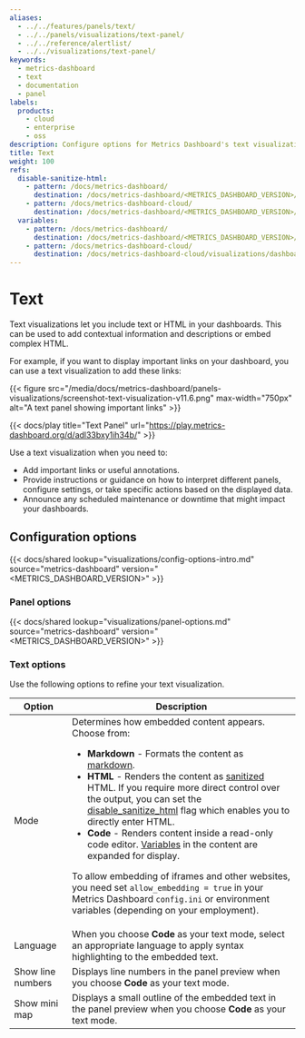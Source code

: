```yaml
---
aliases:
  - ../../features/panels/text/
  - ../../panels/visualizations/text-panel/
  - ../../reference/alertlist/
  - ../../visualizations/text-panel/
keywords:
  - metrics-dashboard
  - text
  - documentation
  - panel
labels:
  products:
    - cloud
    - enterprise
    - oss
description: Configure options for Metrics Dashboard's text visualization
title: Text
weight: 100
refs:
  disable-sanitize-html:
    - pattern: /docs/metrics-dashboard/
      destination: /docs/metrics-dashboard/<METRICS_DASHBOARD_VERSION>/setup-metrics-dashboard/configure-metrics-dashboard/#disable_sanitize_html
    - pattern: /docs/metrics-dashboard-cloud/
      destination: /docs/metrics-dashboard/<METRICS_DASHBOARD_VERSION>/setup-metrics-dashboard/configure-metrics-dashboard/#disable_sanitize_html
  variables:
    - pattern: /docs/metrics-dashboard/
      destination: /docs/metrics-dashboard/<METRICS_DASHBOARD_VERSION>/dashboards/variables/variable-syntax/
    - pattern: /docs/metrics-dashboard-cloud/
      destination: /docs/metrics-dashboard-cloud/visualizations/dashboards/variables/variable-syntax/
---
```


# Text

Text visualizations let you include text or HTML in your dashboards.
This can be used to add contextual information and descriptions or embed complex HTML.

For example, if you want to display important links on your dashboard, you can use a text visualization to add these links:

{{< figure src="/media/docs/metrics-dashboard/panels-visualizations/screenshot-text-visualization-v11.6.png" max-width="750px" alt="A text panel showing important links" >}}

{{< docs/play title="Text Panel" url="https://play.metrics-dashboard.org/d/adl33bxy1ih34b/" >}}

Use a text visualization when you need to:

- Add important links or useful annotations.
- Provide instructions or guidance on how to interpret different panels, configure settings, or take specific actions based on the displayed data.
- Announce any scheduled maintenance or downtime that might impact your dashboards.

## Configuration options

{{< docs/shared lookup="visualizations/config-options-intro.md" source="metrics-dashboard" version="<METRICS_DASHBOARD_VERSION>" >}}

### Panel options

{{< docs/shared lookup="visualizations/panel-options.md" source="metrics-dashboard" version="<METRICS_DASHBOARD_VERSION>" >}}

### Text options

Use the following options to refine your text visualization.

<!-- prettier-ignore-start -->

| Option | Description |
| ------ | ----------- |
| Mode | Determines how embedded content appears. Choose from:<ul><li>**Markdown** - Formats the content as [markdown](https://en.wikipedia.org/wiki/Markdown).</li><li>**HTML** - Renders the content as [sanitized](https://github.com/metrics-dashboard/metrics-dashboard/blob/main/packages/metrics-dashboard-data/src/text/sanitize.ts) HTML. If you require more direct control over the output, you can set the [disable_sanitize_html](ref:disable-sanitize-html) flag which enables you to directly enter HTML.</li><li>**Code** - Renders content inside a read-only code editor. [Variables](ref:variables) in the content are expanded for display.</li></ul><p>To allow embedding of iframes and other websites, you need set `allow_embedding = true` in your Metrics Dashboard `config.ini` or environment variables (depending on your employment).</p> |
| Language | When you choose **Code** as your text mode, select an appropriate language to apply syntax highlighting to the embedded text. |
| Show line numbers | Displays line numbers in the panel preview when you choose **Code** as your text mode. |
| Show mini map | Displays a small outline of the embedded text in the panel preview when you choose **Code** as your text mode. |

<!-- prettier-ignore-end -->
